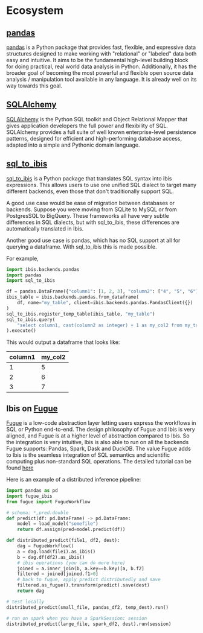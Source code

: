 # Ecosystem

## [pandas](https://github.com/pandas-dev/pandas)

[pandas](https://pandas.pydata.org) is a Python package that provides fast,
flexible, and expressive data structures designed to make working with "relational" or
"labeled" data both easy and intuitive. It aims to be the fundamental high-level
building block for doing practical, real world data analysis in Python. Additionally,
it has the broader goal of becoming the most powerful and flexible open source data
analysis / manipulation tool available in any language. It is already well on its way
towards this goal.

## [SQLAlchemy](https://github.com/sqlalchemy/sqlalchemy)

[SQLAlchemy](https://www.sqlalchemy.org/) is the Python SQL toolkit and
Object Relational Mapper that gives application developers the full power and
flexibility of SQL. SQLAlchemy provides a full suite of well known enterprise-level
persistence patterns, designed for efficient and high-performing database access,
adapted into a simple and Pythonic domain language.

## [sql_to_ibis](https://github.com/zbrookle/sql_to_ibis)

[sql_to_ibis](https://github.com/zbrookle/sql_to_ibis) is a Python package that
translates SQL syntax into ibis expressions. This allows users to use one unified SQL
dialect to target many different backends, even those that don't traditionally
support SQL.

A good use case would be ease of migration between databases or backends. Suppose you
were moving from SQLite to MySQL or from PostgresSQL to BigQuery. These
frameworks all have very subtle differences in SQL dialects, but with sql_to_ibis,
these differences are automatically translated in Ibis.

Another good use case is pandas, which has no SQL support at all for querying a
dataframe. With sql_to_ibis this is made possible.

For example,

```python
import ibis.backends.pandas
import pandas
import sql_to_ibis

df = pandas.DataFrame({"column1": [1, 2, 3], "column2": ["4", "5", "6"]})
ibis_table = ibis.backends.pandas.from_dataframe(
    df, name="my_table", client=ibis.backends.pandas.PandasClient({})
)
sql_to_ibis.register_temp_table(ibis_table, "my_table")
sql_to_ibis.query(
    "select column1, cast(column2 as integer) + 1 as my_col2 from my_table"
).execute()
```

This would output a dataframe that looks like:

| column1 | my_col2 |
| ------- | ------- |
| 1       | 5       |
| 2       | 6       |
| 3       | 7       |

## Ibis on [Fugue](https://github.com/fugue-project/fugue)

[Fugue](https://github.com/fugue-project/fugue) is a low-code abstraction layer letting users express
the workflows in SQL or Python end-to-end. The design philosophy of Fugue and Ibis is very aligned, and
Fugue is at a higher level of abstraction compared to Ibis. So the integration is very intuitive, Ibis
is also able to run on all the backends Fugue supports: Pandas, Spark, Dask and DuckDB. The value Fugue
adds to Ibis is the seamless integration of SQL semantics and scientific computing plus non-standard SQL
operations. The detailed tutorial can be found
[here](https://fugue-tutorials.readthedocs.io/tutorials/integrations/ibis.html)

Here is an example of a distributed inference pipeline:

```python
import pandas as pd
import fugue_ibis
from fugue import FugueWorkflow

# schema: *,pred:double
def predict(df: pd.DataFrame) -> pd.DataFrame:
    model = load_model("somefile")
    return df.assign(pred=model.predict(df))

def distributed_predict(file1, df2, dest):
    dag = FugueWorkflow()
    a = dag.load(file1).as_ibis()
    b = dag.df(df2).as_ibis()
    # ibis operations (you can do more here)
    joined = a.inner_join(b, a.key==b.key)[a, b.f2]
    filtered = joined[joined.f1>0]
    # back to fugue, apply predict distributedly and save
    filtered.as_fugue().transform(predict).save(dest)
    return dag

# test locally
distributed_predict(small_file, pandas_df2, temp_dest).run()

# run on spark when you have a SparkSession: session
distributed_predict(large_file, spark_df2, dest).run(session)
```
